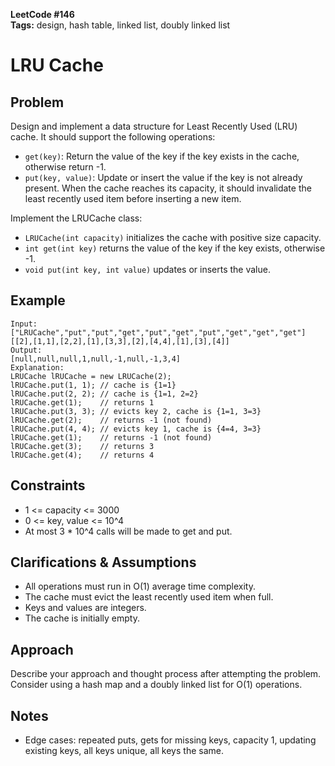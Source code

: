 **LeetCode #146**  
**Tags:** design, hash table, linked list, doubly linked list

# LRU Cache

## Problem
Design and implement a data structure for Least Recently Used (LRU) cache. It should support the following operations:
- `get(key)`: Return the value of the key if the key exists in the cache, otherwise return -1.
- `put(key, value)`: Update or insert the value if the key is not already present. When the cache reaches its capacity, it should invalidate the least recently used item before inserting a new item.

Implement the LRUCache class:
- `LRUCache(int capacity)` initializes the cache with positive size capacity.
- `int get(int key)` returns the value of the key if the key exists, otherwise -1.
- `void put(int key, int value)` updates or inserts the value.

## Example
```
Input:
["LRUCache","put","put","get","put","get","put","get","get","get"]
[[2],[1,1],[2,2],[1],[3,3],[2],[4,4],[1],[3],[4]]
Output:
[null,null,null,1,null,-1,null,-1,3,4]
Explanation:
LRUCache lRUCache = new LRUCache(2);
lRUCache.put(1, 1); // cache is {1=1}
lRUCache.put(2, 2); // cache is {1=1, 2=2}
lRUCache.get(1);    // returns 1
lRUCache.put(3, 3); // evicts key 2, cache is {1=1, 3=3}
lRUCache.get(2);    // returns -1 (not found)
lRUCache.put(4, 4); // evicts key 1, cache is {4=4, 3=3}
lRUCache.get(1);    // returns -1 (not found)
lRUCache.get(3);    // returns 3
lRUCache.get(4);    // returns 4
```

## Constraints
- 1 <= capacity <= 3000
- 0 <= key, value <= 10^4
- At most 3 * 10^4 calls will be made to get and put.

## Clarifications & Assumptions
- All operations must run in O(1) average time complexity.
- The cache must evict the least recently used item when full.
- Keys and values are integers.
- The cache is initially empty.

## Approach
Describe your approach and thought process after attempting the problem. Consider using a hash map and a doubly linked list for O(1) operations.

## Notes
- Edge cases: repeated puts, gets for missing keys, capacity 1, updating existing keys, all keys unique, all keys the same. 